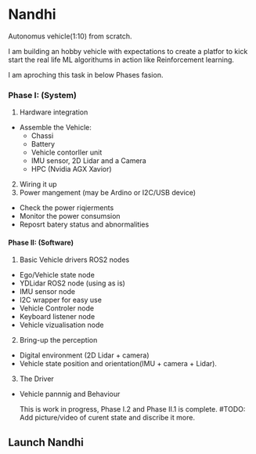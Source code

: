 # Nandhi

Autonomus vehicle(1:10) from scratch.

I am building an hobby vehicle with expectations to create a platfor to kick start the real life ML algorithums in action like Reinforcement learning.

I am aproching this task in below Phases fasion.

### Phase I: (System)

1. Hardware integration

- Assemble the Vehicle:
  - Chassi
  - Battery
  - Vehicle contorller unit
  - IMU sensor, 2D Lidar and a Camera
  - HPC (Nvidia AGX Xavior)

2. Wiring it up
3. Power mangement (may be Ardino or I2C/USB device)

- Check the power riqierments
- Monitor the power consumsion
- Reposrt batery status and abnormalities

#### Phase II: (Software)

1. Basic Vehicle drivers ROS2 nodes

- Ego/Vehicle state node
- YDLidar ROS2 node (using as is)
- IMU sensor node
- I2C wrapper for easy use
- Vehicle Controler node
- Keyboard listener node
- Vehicle vizualisation node

2. Bring-up the perception

- Digital environment (2D Lidar + camera)
- Vehicle state position and orientation(IMU + camera + Lidar).

3. The Driver

- Vehicle pannnig and Behaviour

  This is work in progress, Phase I.2 and Phase II.1 is complete.
  #TODO: Add picture/video of curent state and discribe it more.


## Launch Nandhi

